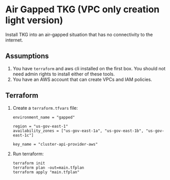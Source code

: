 # Air Gapped TKG (VPC only creation light version)

Install TKG into an air-gapped situation that has no connectivity to the internet.

## Assumptions

1. You have `terraform` and aws cli installed on the first box.  You should not need admin rights to install either of these tools.
1. You have an AWS account that can create VPCs and IAM policies.

## Terraform

1. Create a `terraform.tfvars` file:
    ```
    environment_name = "gapped"

    region = "us-gov-east-1"
    availability_zones = ["us-gov-east-1a", "us-gov-east-1b", "us-gov-east-1c"]

    key_name = "cluster-api-provider-aws"
    ```
1. Run terraform:
    ```shell
    terraform init
    terraform plan -out=main.tfplan
    terraform apply "main.tfplan"
    ```

